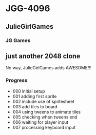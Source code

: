 # JGG-4096

## JulieGirlGames

### JG Games

## just another 2048 clone

No way, JulieGirlGames adds AWESOME!!!

### Progress

- 000 initial setup
- 001 adding first sprite
- 002 include use of spritesheet
- 003 add tiles to board
- 004 using tweens to animate tiles
- 005 checking when tweens end
- 006 waiting for player input
- 007 processing keyboard input
  